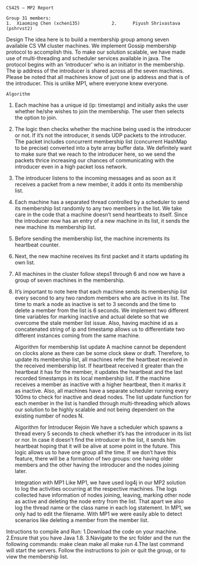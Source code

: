     CS425 – MP2 Report

    Group 31 members:
    1.	Xiaoming Chen (xchen135)			2.      Piyush Shrivastava (pshrvst2)

Design
    The idea here is to build a membership group among seven available CS VM cluster machines. We implement Gossip membership protocol to accomplish this. To make our solution scalable, we have made use of multi-threading and scheduler services available in java. The protocol begins with an ‘introducer’ who is an initiator in the membership. The ip address of the introducer is shared across all the seven machines. Please be noted that all machines know of just one ip address and that is of the introducer. This is unlike MP1, where everyone knew everyone.

    Algorithm
1.	Each machine has a unique id (ip: timestamp) and initially asks the user whether he/she wishes to join the membership. The user then selects the option to join.
2.	The logic then checks whether the machine being used is the introducer or not. If it’s not the introducer, it sends UDP packets to the introducer. The packet includes concurrent membership list (concurrent HashMap to be precise) converted into a byte array buffer data. We definitely want to make sure that we reach to the introducer here, so we send the packets thrice increasing our chances of communicating with the introducer even in a high packet loss network.
3.	The introducer listens to the incoming messages and as soon as it receives a packet from a new member, it adds it onto its membership list.
4.	Each machine has a separated thread controlled by a scheduler to send its membership list randomly to any two members in the list. We take care in the code that a machine doesn’t send heartbeats to itself. Since the introducer now has an entry of a new machine in its list, it sends the new machine its membership list.
5.	Before sending the membership list, the machine increments its heartbeat counter.
6.	Next, the new machine receives its first packet and it starts updating its own list.
7.	All machines in the cluster follow steps1 through 6 and now we have a group of seven machines in the membership.
8.	It’s important to note here that each machine sends its membership list every second to any two random members who are active in its list. The time to mark a node as inactive is set to 3 seconds and the time to delete a member from the list is 6 seconds. We implement two different time variables for marking inactive and actual delete so that we overcome the stale member list issue. Also, having machine id as a concatenated string of ip and timestamp allows us to differentiate two different instances coming from the same machine.

    Algorithm for membership list update
A machine cannot be dependent on clocks alone as there can be some clock skew or draft. Therefore, to update its membership list, all machines refer the heartbeat received in the received membership list. If heartbeat received it greater than the heartbeat it has for the member, it updates the heartbeat and the last recorded timestamps in its local membership list. If the machine receives a member as inactive with a higher heartbeat, then it marks it as inactive. Also, all machines have a separate scheduler running every 100ms to check for inactive and dead nodes. The list update function for each member in the list is handled through multi-threading which allows our solution to be highly scalable and not being dependent on the existing number of nodes N.

    Algorithm for Introducer Rejoin
We have a scheduler which spawns a thread every 5 seconds to check whether it’s has the introducer in its list or nor. In case it doesn’t find the introducer in the list, it sends him heartbeat hoping that it will be alive at some point in the future.  This logic allows us to have one group all the time. If we don’t have this feature, there will be a formation of two groups: one having older members and the other having the introducer and the nodes joining later.

    Integration with MP1
Like MP1, we have used log4j in our MP2 solution to log the activities occurring at the respective machines. The logs collected have information of nodes joining, leaving, marking other node as active and deleting the node entry from the list. That apart we also log the thread name or the class name in each log statement. In MP1, we only had to edit the filename. With MP1 we were easily able to detect scenarios like deleting a member from the member list.

Intructions to compile and Run:
    1.Download the code on your machine. 
    2.Ensure that you have Java 1.8. 
    3.Navigate to the src folder and the run the following commands:
    make clean
    make all
    make run
    4.The last command will start the servers. Follow the instructions to join or quit the group, or to view the membership list.